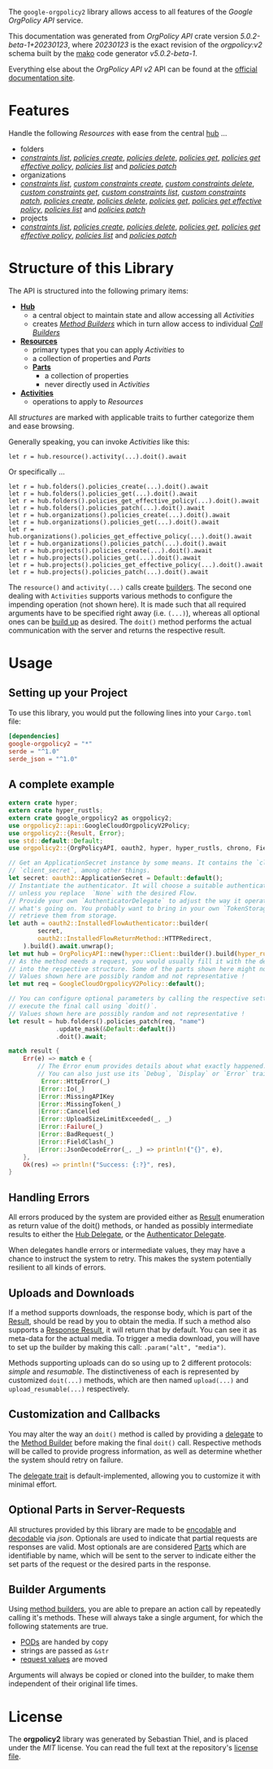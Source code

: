 <!---
DO NOT EDIT !
This file was generated automatically from 'src/generator/templates/api/README.md.mako'
DO NOT EDIT !
-->
The `google-orgpolicy2` library allows access to all features of the *Google OrgPolicy API* service.

This documentation was generated from *OrgPolicy API* crate version *5.0.2-beta-1+20230123*, where *20230123* is the exact revision of the *orgpolicy:v2* schema built by the [mako](http://www.makotemplates.org/) code generator *v5.0.2-beta-1*.

Everything else about the *OrgPolicy API* *v2* API can be found at the
[official documentation site](https://cloud.google.com/orgpolicy/docs/reference/rest/index.html).
# Features

Handle the following *Resources* with ease from the central [hub](https://docs.rs/google-orgpolicy2/5.0.2-beta-1+20230123/google_orgpolicy2/OrgPolicyAPI) ... 

* folders
 * [*constraints list*](https://docs.rs/google-orgpolicy2/5.0.2-beta-1+20230123/google_orgpolicy2/api::FolderConstraintListCall), [*policies create*](https://docs.rs/google-orgpolicy2/5.0.2-beta-1+20230123/google_orgpolicy2/api::FolderPolicyCreateCall), [*policies delete*](https://docs.rs/google-orgpolicy2/5.0.2-beta-1+20230123/google_orgpolicy2/api::FolderPolicyDeleteCall), [*policies get*](https://docs.rs/google-orgpolicy2/5.0.2-beta-1+20230123/google_orgpolicy2/api::FolderPolicyGetCall), [*policies get effective policy*](https://docs.rs/google-orgpolicy2/5.0.2-beta-1+20230123/google_orgpolicy2/api::FolderPolicyGetEffectivePolicyCall), [*policies list*](https://docs.rs/google-orgpolicy2/5.0.2-beta-1+20230123/google_orgpolicy2/api::FolderPolicyListCall) and [*policies patch*](https://docs.rs/google-orgpolicy2/5.0.2-beta-1+20230123/google_orgpolicy2/api::FolderPolicyPatchCall)
* organizations
 * [*constraints list*](https://docs.rs/google-orgpolicy2/5.0.2-beta-1+20230123/google_orgpolicy2/api::OrganizationConstraintListCall), [*custom constraints create*](https://docs.rs/google-orgpolicy2/5.0.2-beta-1+20230123/google_orgpolicy2/api::OrganizationCustomConstraintCreateCall), [*custom constraints delete*](https://docs.rs/google-orgpolicy2/5.0.2-beta-1+20230123/google_orgpolicy2/api::OrganizationCustomConstraintDeleteCall), [*custom constraints get*](https://docs.rs/google-orgpolicy2/5.0.2-beta-1+20230123/google_orgpolicy2/api::OrganizationCustomConstraintGetCall), [*custom constraints list*](https://docs.rs/google-orgpolicy2/5.0.2-beta-1+20230123/google_orgpolicy2/api::OrganizationCustomConstraintListCall), [*custom constraints patch*](https://docs.rs/google-orgpolicy2/5.0.2-beta-1+20230123/google_orgpolicy2/api::OrganizationCustomConstraintPatchCall), [*policies create*](https://docs.rs/google-orgpolicy2/5.0.2-beta-1+20230123/google_orgpolicy2/api::OrganizationPolicyCreateCall), [*policies delete*](https://docs.rs/google-orgpolicy2/5.0.2-beta-1+20230123/google_orgpolicy2/api::OrganizationPolicyDeleteCall), [*policies get*](https://docs.rs/google-orgpolicy2/5.0.2-beta-1+20230123/google_orgpolicy2/api::OrganizationPolicyGetCall), [*policies get effective policy*](https://docs.rs/google-orgpolicy2/5.0.2-beta-1+20230123/google_orgpolicy2/api::OrganizationPolicyGetEffectivePolicyCall), [*policies list*](https://docs.rs/google-orgpolicy2/5.0.2-beta-1+20230123/google_orgpolicy2/api::OrganizationPolicyListCall) and [*policies patch*](https://docs.rs/google-orgpolicy2/5.0.2-beta-1+20230123/google_orgpolicy2/api::OrganizationPolicyPatchCall)
* projects
 * [*constraints list*](https://docs.rs/google-orgpolicy2/5.0.2-beta-1+20230123/google_orgpolicy2/api::ProjectConstraintListCall), [*policies create*](https://docs.rs/google-orgpolicy2/5.0.2-beta-1+20230123/google_orgpolicy2/api::ProjectPolicyCreateCall), [*policies delete*](https://docs.rs/google-orgpolicy2/5.0.2-beta-1+20230123/google_orgpolicy2/api::ProjectPolicyDeleteCall), [*policies get*](https://docs.rs/google-orgpolicy2/5.0.2-beta-1+20230123/google_orgpolicy2/api::ProjectPolicyGetCall), [*policies get effective policy*](https://docs.rs/google-orgpolicy2/5.0.2-beta-1+20230123/google_orgpolicy2/api::ProjectPolicyGetEffectivePolicyCall), [*policies list*](https://docs.rs/google-orgpolicy2/5.0.2-beta-1+20230123/google_orgpolicy2/api::ProjectPolicyListCall) and [*policies patch*](https://docs.rs/google-orgpolicy2/5.0.2-beta-1+20230123/google_orgpolicy2/api::ProjectPolicyPatchCall)




# Structure of this Library

The API is structured into the following primary items:

* **[Hub](https://docs.rs/google-orgpolicy2/5.0.2-beta-1+20230123/google_orgpolicy2/OrgPolicyAPI)**
    * a central object to maintain state and allow accessing all *Activities*
    * creates [*Method Builders*](https://docs.rs/google-orgpolicy2/5.0.2-beta-1+20230123/google_orgpolicy2/client::MethodsBuilder) which in turn
      allow access to individual [*Call Builders*](https://docs.rs/google-orgpolicy2/5.0.2-beta-1+20230123/google_orgpolicy2/client::CallBuilder)
* **[Resources](https://docs.rs/google-orgpolicy2/5.0.2-beta-1+20230123/google_orgpolicy2/client::Resource)**
    * primary types that you can apply *Activities* to
    * a collection of properties and *Parts*
    * **[Parts](https://docs.rs/google-orgpolicy2/5.0.2-beta-1+20230123/google_orgpolicy2/client::Part)**
        * a collection of properties
        * never directly used in *Activities*
* **[Activities](https://docs.rs/google-orgpolicy2/5.0.2-beta-1+20230123/google_orgpolicy2/client::CallBuilder)**
    * operations to apply to *Resources*

All *structures* are marked with applicable traits to further categorize them and ease browsing.

Generally speaking, you can invoke *Activities* like this:

```Rust,ignore
let r = hub.resource().activity(...).doit().await
```

Or specifically ...

```ignore
let r = hub.folders().policies_create(...).doit().await
let r = hub.folders().policies_get(...).doit().await
let r = hub.folders().policies_get_effective_policy(...).doit().await
let r = hub.folders().policies_patch(...).doit().await
let r = hub.organizations().policies_create(...).doit().await
let r = hub.organizations().policies_get(...).doit().await
let r = hub.organizations().policies_get_effective_policy(...).doit().await
let r = hub.organizations().policies_patch(...).doit().await
let r = hub.projects().policies_create(...).doit().await
let r = hub.projects().policies_get(...).doit().await
let r = hub.projects().policies_get_effective_policy(...).doit().await
let r = hub.projects().policies_patch(...).doit().await
```

The `resource()` and `activity(...)` calls create [builders][builder-pattern]. The second one dealing with `Activities` 
supports various methods to configure the impending operation (not shown here). It is made such that all required arguments have to be 
specified right away (i.e. `(...)`), whereas all optional ones can be [build up][builder-pattern] as desired.
The `doit()` method performs the actual communication with the server and returns the respective result.

# Usage

## Setting up your Project

To use this library, you would put the following lines into your `Cargo.toml` file:

```toml
[dependencies]
google-orgpolicy2 = "*"
serde = "^1.0"
serde_json = "^1.0"
```

## A complete example

```Rust
extern crate hyper;
extern crate hyper_rustls;
extern crate google_orgpolicy2 as orgpolicy2;
use orgpolicy2::api::GoogleCloudOrgpolicyV2Policy;
use orgpolicy2::{Result, Error};
use std::default::Default;
use orgpolicy2::{OrgPolicyAPI, oauth2, hyper, hyper_rustls, chrono, FieldMask};

// Get an ApplicationSecret instance by some means. It contains the `client_id` and 
// `client_secret`, among other things.
let secret: oauth2::ApplicationSecret = Default::default();
// Instantiate the authenticator. It will choose a suitable authentication flow for you, 
// unless you replace  `None` with the desired Flow.
// Provide your own `AuthenticatorDelegate` to adjust the way it operates and get feedback about 
// what's going on. You probably want to bring in your own `TokenStorage` to persist tokens and
// retrieve them from storage.
let auth = oauth2::InstalledFlowAuthenticator::builder(
        secret,
        oauth2::InstalledFlowReturnMethod::HTTPRedirect,
    ).build().await.unwrap();
let mut hub = OrgPolicyAPI::new(hyper::Client::builder().build(hyper_rustls::HttpsConnectorBuilder::new().with_native_roots().https_or_http().enable_http1().enable_http2().build()), auth);
// As the method needs a request, you would usually fill it with the desired information
// into the respective structure. Some of the parts shown here might not be applicable !
// Values shown here are possibly random and not representative !
let mut req = GoogleCloudOrgpolicyV2Policy::default();

// You can configure optional parameters by calling the respective setters at will, and
// execute the final call using `doit()`.
// Values shown here are possibly random and not representative !
let result = hub.folders().policies_patch(req, "name")
             .update_mask(&Default::default())
             .doit().await;

match result {
    Err(e) => match e {
        // The Error enum provides details about what exactly happened.
        // You can also just use its `Debug`, `Display` or `Error` traits
         Error::HttpError(_)
        |Error::Io(_)
        |Error::MissingAPIKey
        |Error::MissingToken(_)
        |Error::Cancelled
        |Error::UploadSizeLimitExceeded(_, _)
        |Error::Failure(_)
        |Error::BadRequest(_)
        |Error::FieldClash(_)
        |Error::JsonDecodeError(_, _) => println!("{}", e),
    },
    Ok(res) => println!("Success: {:?}", res),
}

```
## Handling Errors

All errors produced by the system are provided either as [Result](https://docs.rs/google-orgpolicy2/5.0.2-beta-1+20230123/google_orgpolicy2/client::Result) enumeration as return value of
the doit() methods, or handed as possibly intermediate results to either the 
[Hub Delegate](https://docs.rs/google-orgpolicy2/5.0.2-beta-1+20230123/google_orgpolicy2/client::Delegate), or the [Authenticator Delegate](https://docs.rs/yup-oauth2/*/yup_oauth2/trait.AuthenticatorDelegate.html).

When delegates handle errors or intermediate values, they may have a chance to instruct the system to retry. This 
makes the system potentially resilient to all kinds of errors.

## Uploads and Downloads
If a method supports downloads, the response body, which is part of the [Result](https://docs.rs/google-orgpolicy2/5.0.2-beta-1+20230123/google_orgpolicy2/client::Result), should be
read by you to obtain the media.
If such a method also supports a [Response Result](https://docs.rs/google-orgpolicy2/5.0.2-beta-1+20230123/google_orgpolicy2/client::ResponseResult), it will return that by default.
You can see it as meta-data for the actual media. To trigger a media download, you will have to set up the builder by making
this call: `.param("alt", "media")`.

Methods supporting uploads can do so using up to 2 different protocols: 
*simple* and *resumable*. The distinctiveness of each is represented by customized 
`doit(...)` methods, which are then named `upload(...)` and `upload_resumable(...)` respectively.

## Customization and Callbacks

You may alter the way an `doit()` method is called by providing a [delegate](https://docs.rs/google-orgpolicy2/5.0.2-beta-1+20230123/google_orgpolicy2/client::Delegate) to the 
[Method Builder](https://docs.rs/google-orgpolicy2/5.0.2-beta-1+20230123/google_orgpolicy2/client::CallBuilder) before making the final `doit()` call. 
Respective methods will be called to provide progress information, as well as determine whether the system should 
retry on failure.

The [delegate trait](https://docs.rs/google-orgpolicy2/5.0.2-beta-1+20230123/google_orgpolicy2/client::Delegate) is default-implemented, allowing you to customize it with minimal effort.

## Optional Parts in Server-Requests

All structures provided by this library are made to be [encodable](https://docs.rs/google-orgpolicy2/5.0.2-beta-1+20230123/google_orgpolicy2/client::RequestValue) and 
[decodable](https://docs.rs/google-orgpolicy2/5.0.2-beta-1+20230123/google_orgpolicy2/client::ResponseResult) via *json*. Optionals are used to indicate that partial requests are responses 
are valid.
Most optionals are are considered [Parts](https://docs.rs/google-orgpolicy2/5.0.2-beta-1+20230123/google_orgpolicy2/client::Part) which are identifiable by name, which will be sent to 
the server to indicate either the set parts of the request or the desired parts in the response.

## Builder Arguments

Using [method builders](https://docs.rs/google-orgpolicy2/5.0.2-beta-1+20230123/google_orgpolicy2/client::CallBuilder), you are able to prepare an action call by repeatedly calling it's methods.
These will always take a single argument, for which the following statements are true.

* [PODs][wiki-pod] are handed by copy
* strings are passed as `&str`
* [request values](https://docs.rs/google-orgpolicy2/5.0.2-beta-1+20230123/google_orgpolicy2/client::RequestValue) are moved

Arguments will always be copied or cloned into the builder, to make them independent of their original life times.

[wiki-pod]: http://en.wikipedia.org/wiki/Plain_old_data_structure
[builder-pattern]: http://en.wikipedia.org/wiki/Builder_pattern
[google-go-api]: https://github.com/google/google-api-go-client

# License
The **orgpolicy2** library was generated by Sebastian Thiel, and is placed 
under the *MIT* license.
You can read the full text at the repository's [license file][repo-license].

[repo-license]: https://github.com/Byron/google-apis-rsblob/main/LICENSE.md

